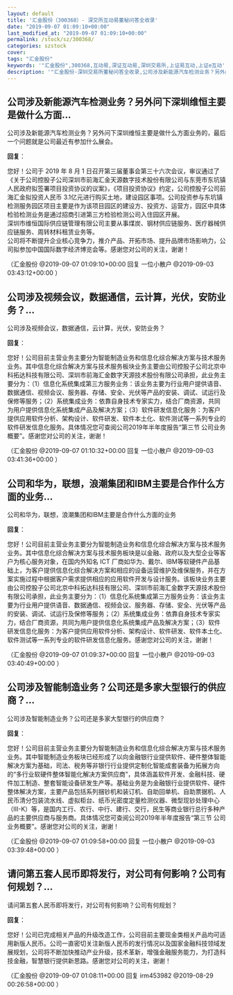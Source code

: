 ```yaml
---
layout: default
title: '汇金股份（300368）- 深交所互动易董秘问答全收录'
date: "2019-09-07 01:09:10+00:00"
last_modified_at: "2019-09-07 01:09:10+00:00"
permalink: /stock/sz/300368/
categories: szstock
cover: 
tags: "汇金股份"
keywords: '"汇金股份",300368,互动易,深证互动易,深圳交易所,上证易互动,上证e互动'
description: '"汇金股份-深圳交易所董秘问答全收录,公司涉及新能源汽车检测业务？另外问下深圳维恒主要是做什么方面业务的，最后一个问题就是公司最近有参加什么展会。"'
---
```


## 公司涉及新能源汽车检测业务？另外问下深圳维恒主要是做什么方面...

公司涉及新能源汽车检测业务？另外问下深圳维恒主要是做什么方面业务的，最后一个问题就是公司最近有参加什么展会。

**回复**：

您好！公司于 2019 年 8 月 1 日召开第三届董事会第三十六次会议，审议通过了《关于公司控股子公司深圳市前海汇金天源数字技术股份有限公司与东莞市东坑镇人民政府拟签署项目投资协议的议案》，《项目投资协议》约定，公司控股子公司前海汇金拟投资人民币 3.1亿元进行购买土地，建设园区事项。公司投资参与东坑镇检测服务园区项目主要是作为该项目园区的建设方、投资方、运营方，园区中具体检验检测业务是通过招商引进第三方检验检测公司入住园区开展。    
深圳市维恒国际供应链管理有限公司主要从事煤炭、钢材供应链服务、医疗器械供应链服务、周转材料租赁业务等。   
公司将不断提升企业核心竞争力，推介产品、开拓市场、提升品牌市场影响力，公司拟参加中国国际数字经济博览会等。感谢您对公司的关注，谢谢！ 

（汇金股份  @2019-09-07 01:09:10+00:00 回复 一位小散户  @2019-09-03 03:43:12+00:00 ）

## 公司涉及视频会议，数据通信，云计算，光伏，安防业务？...

公司涉及视频会议，数据通信，云计算，光伏，安防业务？

**回复**：

您好！公司目前主营业务主要分为智能制造业务和信息化综合解决方案与技术服务业务。其中信息化综合解决方案与技术服务板块业务主要由公司控股子公司北京中科拓达科技有限公司、深圳市前海汇金数字天源技术股份有限公司承担，此业务主要分为：（1）信息化系统集成第三方服务业务：该业务主要为行业用户提供语音、数据通信、视频会议、服务器、存储、安全、光伏等产品的安装、调试、试运行及保修等服务；（2）系统集成业务：依靠自身技术专家实力，结合厂商资源，共同为用户提供信息化系统集成产品及解决方案；（3）软件研发信息化服务：为客户提供应用软件分析、架构设计、软件研发、软件本土化、软件测试等一系列专业的软件研发信息化服务。具体情况您可查阅公司2019年半年度报告“第三节 公司业务概要”。感谢您对公司的关注，谢谢！ 

（汇金股份  @2019-09-07 01:10:32+00:00 回复 一位小散户  @2019-09-03 03:41:36+00:00 ）

## 公司和华为，联想，浪潮集团和IBM主要是合作什么方面的业务...

公司和华为，联想，浪潮集团和IBM主要是合作什么方面的业务

**回复**：

您好！公司目前主营业务主要分为智能制造业务和信息化综合解决方案与技术服务业务。其中信息化综合解决方案与技术服务板块是以金融、政府以及大型企业等客户为核心服务对象，在国内外知名 ICT 厂商如华为、戴尔、IBM等软硬件产品基础上，为客户提供信息化综合解决方案和相应的设备运营维护及维保服务，并在方案实施过程中根据客户需求提供相应的应用软件开发与设计服务。该板块业务主要由公司控股子公司北京中科拓达科技有限公司、深圳市前海汇金数字天源技术股份有限公司承担，此业务主要分为：（1）信息化系统集成第三方服务业务：该业务主要为行业用户提供语音、数据通信、视频会议、服务器、存储、安全、光伏等产品的安装、调试、试运行及保修等服务；（2）系统集成业务：依靠自身技术专家实力，结合厂商资源，共同为用户提供信息化系统集成产品及解决方案；（3）软件研发信息化服务：为客户提供应用软件分析、架构设计、软件研发、软件本土化、软件测试等一系列专业的软件研发信息化服务。感谢您对公司的关注，谢谢！ 

（汇金股份  @2019-09-07 01:09:37+00:00 回复 一位小散户  @2019-09-03 03:40:49+00:00 ）

## 公司涉及智能制造业务？公司还是多家大型银行的供应商？...

公司涉及智能制造业务？公司还是多家大型银行的供应商？

**回复**：

您好！公司目前主营业务主要分为智能制造业务和信息化综合解决方案与技术服务业务。其中智能制造业务板块已经形成了以向金融银行业提供软件、硬件整体智能解决方案为基础，司法、税务等非银行行业提供定制化智能成套装备为拓展方向的“多行业软硬件整体智能化解决方案供应商”，具体涵盖软件开发、金融科技、硬件加工制造、整套智能设备研发生产等。基础业务是为金融银行业提供软件、硬件整体解决方案，主要产品包括系列捆钞机和装订机、自助回单机、自助票据机、人民币清分包装流水线、虚拟柜台、纸币光密度定量检测仪器、微型现钞处理中心（Ⅲ-K）等，是国内工行、农行、中行、建行、交行，民生等商业银行总行多种产品的主要供应商与服务商。具体情况您可查阅公司2019年半年度报告“第三节 公司业务概要”。感谢您对公司的关注，谢谢！ 

（汇金股份  @2019-09-07 01:09:58+00:00 回复 一位小散户  @2019-09-03 03:39:48+00:00 ）

## 请问第五套人民币即将发行，对公司有何影响？公司有何规划？...

请问第五套人民币即将发行，对公司有何影响？公司有何规划？

**回复**：

您好！公司已完成相关产品的升级改造工作，公司目前主要现金类相关产品均可适用新版人民币。公司一直密切关注新版人民币的发行情况以及国家金融科技领域发展规划，公司将不断加快推动产业升级，技术革新，增强金融服务能力，为打造科技金融，智慧银行提供新思路。感谢您对公司的关注，谢谢！ 

（汇金股份  @2019-09-07 01:08:11+00:00 回复 irm453982  @2019-08-29 00:26:58+00:00 ）

